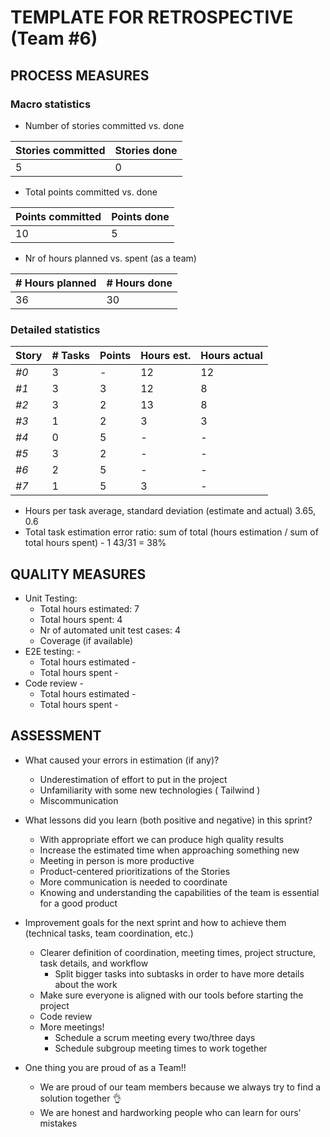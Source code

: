TEMPLATE FOR RETROSPECTIVE (Team #6)
=====================================

## PROCESS MEASURES 

### Macro statistics

- Number of stories committed vs. done 

| Stories committed | Stories done |
|-|-|
| 5 | 0 |

- Total points committed vs. done 

| Points committed | Points done |
|-|-|
| 10 | 5 |

- Nr of hours planned vs. spent (as a team)

| # Hours planned | # Hours done |
|-|-|
| 36 | 30 |

### Detailed statistics

| Story  | # Tasks | Points | Hours est. | Hours actual |
|--------|---------|--------|------------|--------------|
| _#0_   |    3    |   -    |     12     |      12      |
| _#1_   |    3    |   3    |     12     |       8      |
| _#2_   |    3    |   2    |     13     |       8      |
| _#3_   |    1    |   2    |     3      |       3      |
| _#4_   |    0    |   5    |     -      |       -      |
| _#5_   |    3    |   2    |     -      |       -      |
| _#6_   |    2    |   5    |     -      |       -      |
| _#7_   |    1    |   5    |     3      |       -      |

- Hours per task average, standard deviation (estimate and actual)
  3.65, 0.6
- Total task estimation error ratio: sum of total (hours estimation / sum of total hours spent) - 1
  43/31 = 38%
  
  
## QUALITY MEASURES 

- Unit Testing:
  - Total hours estimated: 7
  - Total hours spent: 4
  - Nr of automated unit test cases: 4
  - Coverage (if available)
- E2E testing: - 
  - Total hours estimated - 
  - Total hours spent - 
- Code review - 
  - Total hours estimated - 
  - Total hours spent - 


## ASSESSMENT

- What caused your errors in estimation (if any)?
  - Underestimation of effort to put in the project
  - Unfamiliarity with some new technologies ( Tailwind )
  - Miscommunication

- What lessons did you learn (both positive and negative) in this sprint?
  - With appropriate effort we can produce high quality results
  - Increase the estimated time when approaching something new
  - Meeting in person is more productive
  - Product-centered prioritizations of the Stories
  - More communication is needed to coordinate 
  - Knowing and understanding the capabilities of the team is essential for a good product
  
- Improvement goals for the next sprint and how to achieve them (technical tasks, team coordination, etc.)
  - Clearer definition of coordination, meeting times, project structure, task details, and workflow
    - Split bigger tasks into subtasks in order to have more details about the work
  - Make sure everyone is aligned with our tools before starting the project
  - Code review
  - More meetings!
    - Schedule a scrum meeting every two/three days
    - Schedule subgroup meeting times to work together

- One thing you are proud of as a Team!!
  - We are proud of our team members because we always try to find a solution together 👌
  - We are honest and hardworking people who can learn for ours' mistakes
  
